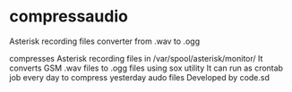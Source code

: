 # compressaudio
Asterisk recording files converter from .wav to .ogg

compresses Asterisk recording files in /var/spool/asterisk/monitor/
It converts GSM .wav files to .ogg files using sox utility
It can run as crontab job every day to compress yesterday audo files
Developed by code.sd
